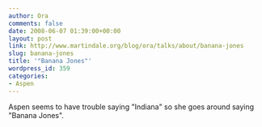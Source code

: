 ```yaml
---
author: Ora
comments: false
date: 2008-06-07 01:39:00+00:00
layout: post
link: http://www.martindale.org/blog/ora/talks/about/banana-jones
slug: banana-jones
title: '"Banana Jones"'
wordpress_id: 359
categories:
- Aspen
---
```


Aspen seems to have trouble saying "Indiana" so she goes around saying "Banana Jones".
